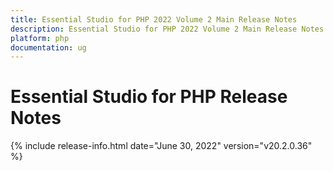 ```yaml
---
title: Essential Studio for PHP 2022 Volume 2 Main Release Notes  
description: Essential Studio for PHP 2022 Volume 2 Main Release Notes  
platform: php
documentation: ug
---
```


# Essential Studio for PHP  Release Notes  

{% include release-info.html date="June 30, 2022"  version="v20.2.0.36" %} 





